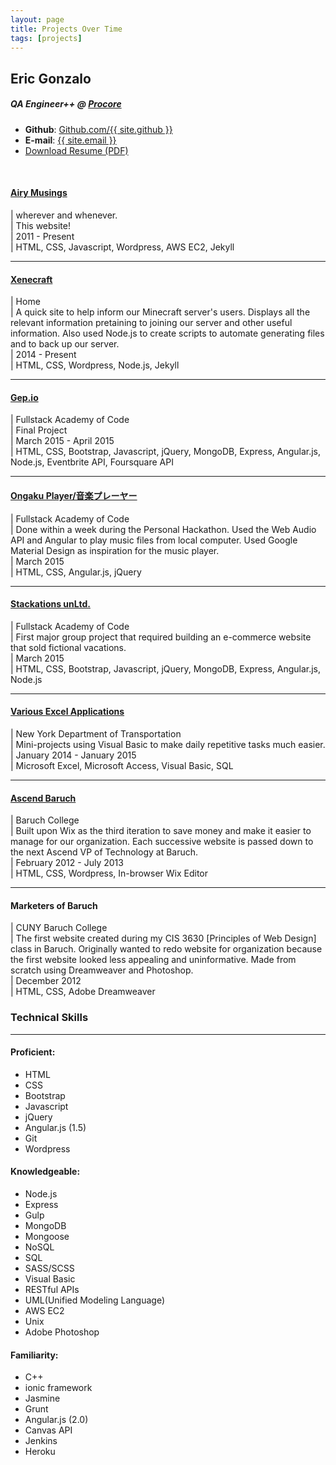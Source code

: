 ```yaml
---
layout: page
title: Projects Over Time
tags: [projects]
---
```

<article>
<link rel="stylesheet" href="//cdnjs.cloudflare.com/ajax/libs/twitter-bootstrap/4.0.0/css/bootstrap.min.css">
  <div class="r-heading row">
    <div class="col-md-6 col-sm-6">
      <h2>Eric Gonzalo</h2>
      <h5>QA Engineer++ @ <a target="_blank" href="https://procore.com">Procore</a></h5>
    </div>
    <div class="col-md-6 col-sm-6">
      <ul class="list-unstyled">
        <li><strong>Github</strong>: <a href="https://github.com/{{ site.github }}" target="_blank">Github.com/{{ site.github }}</a></li>
        <li><strong>E-mail</strong>: <a href="mailto:{{ site.email }}">{{ site.email }}</a></li>
        <li><a href="{{ site.BASE_PATH }}/{{ site.resume }}" class="btn btn-xs" target="_blank">Download Resume (PDF)</a></li>
      </ul>
    </div>
  </div>
  <br>
  <!--Divide Projects section-->
  <div class="row" style="text-align: left;">
    <div class="col-md-12">
      <h4 class="project-color"><a href="/">Airy Musings</a></h4>
      <i class="fa fa-map-marker" aria-hidden="true"></i> | wherever and whenever. <br>
      <i class="fa fa-pencil" aria-hidden="true"></i> | This website! <br>
      <i class="fa fa-calendar" aria-hidden="true"></i> | 2011 - Present<br>
      <i class="fa fa-file-code-o" aria-hidden="true"></i> | HTML, CSS, Javascript, Wordpress, AWS EC2, Jekyll
    </div>
    <hr class="hr-line">
    <div class="col-md-12">
      <h4 class="project-color"><a href="https://xenecraft.com/">Xenecraft</a></h4> 
      <i class="fa fa-map-marker" aria-hidden="true"></i> | Home <br>
      <i class="fa fa-pencil" aria-hidden="true"></i> | A quick site to help inform our Minecraft server's users. Displays all the relevant information pretaining to joining our server and other useful information. Also used Node.js to create scripts to automate generating files and to back up our server.<br>
      <i class="fa fa-calendar" aria-hidden="true"></i> | 2014 - Present<br>
      <i class="fa fa-file-code-o" aria-hidden="true"></i> | HTML, CSS, Wordpress, Node.js, Jekyll
    </div>
    <hr class="hr-line">
    <div class="col-md-12">
      <h4 class="project-color"><a href="http://www.gep.io/">Gep.io</a></h4> 
      <i class="fa fa-map-marker" aria-hidden="true"></i> | Fullstack Academy of Code <br>
      <i class="fa fa-pencil" aria-hidden="true"></i> | Final Project <br>
      <i class="fa fa-calendar" aria-hidden="true"></i> | March 2015 - April 2015<br>
      <i class="fa fa-file-code-o" aria-hidden="true"></i> | HTML, CSS, Bootstrap, Javascript, jQuery, MongoDB, Express, Angular.js, Node.js, Eventbrite API, Foursquare API
    </div>
    <hr class="hr-line">
    <div class="col-md-12">
      <h4 class="project-color"><a href="https://github.com/ersgonzalo/ongaku-player">Ongaku Player/音楽プレーヤー</a></h4> 
      <i class="fa fa-map-marker" aria-hidden="true"></i> | Fullstack Academy of Code <br>
      <i class="fa fa-pencil" aria-hidden="true"></i> | Done within a week during the Personal Hackathon. Used the Web Audio API and Angular to play music files from local computer. Used Google Material Design as inspiration for the music player. <br>
      <i class="fa fa-calendar" aria-hidden="true"></i> | March 2015<br>
      <i class="fa fa-file-code-o" aria-hidden="true"></i> | HTML, CSS, Angular.js, jQuery
    </div>
    <hr class="hr-line">
    <div class="col-md-12">
      <h4 class="project-color"><a href="https://github.com/Rmoore424/stack_store">Stackations unLtd.</a></h4> 
      <i class="fa fa-map-marker" aria-hidden="true"></i> | Fullstack Academy of Code <br>
      <i class="glyphicon glyphicon-pencil"></i> | First major group project that required building an e-commerce website that sold fictional vacations. <br>
      <i class="fa fa-calendar" aria-hidden="true"></i> | March 2015<br>
      <i class="fa fa-file-code-o" aria-hidden="true"></i> | HTML, CSS, Bootstrap, Javascript, jQuery, MongoDB, Express, Angular.js, Node.js
    </div>
    <hr class="hr-line">
    <div class="col-md-12">
      <h4 class="project-color"><a href="https://github.com/ersgonzalo/dotvba">Various Excel Applications</a></h4> 
      <i class="fa fa-map-marker" aria-hidden="true"></i> | New York Department of Transportation <br>
      <i class="fa fa-pencil" aria-hidden="true"></i> | Mini-projects using Visual Basic to make daily repetitive tasks much easier. <br>
      <i class="fa fa-calendar" aria-hidden="true"></i> | January 2014 - January 2015<br>
      <i class="fa fa-file-code-o" aria-hidden="true"></i> | Microsoft Excel, Microsoft Access, Visual Basic, SQL
    </div>
    <hr class="hr-line">
    <div class="col-md-12">
      <h4 class="project-color"><a href="http://www.ascendbaruch.org/">Ascend Baruch</a></h4> 
      <i class="fa fa-map-marker" aria-hidden="true"></i> | Baruch College <br>
      <i class="fa fa-pencil" aria-hidden="true"></i> | Built upon Wix as the third iteration to save money and make it easier to manage for our organization. Each successive website is passed down to the next Ascend VP of Technology at Baruch. <br>
      <i class="fa fa-calendar" aria-hidden="true"></i> | February 2012 - July 2013<br>
      <i class="fa fa-file-code-o" aria-hidden="true"></i> | HTML, CSS, Wordpress, In-browser Wix Editor
    </div>
    <hr class="hr-line">
    <div class="col-md-12">
      <h4 class="project-color">Marketers of Baruch</h4> 
      <i class="fa fa-map-marker" aria-hidden="true"></i> | CUNY Baruch College <br> 
      <i class="fa fa-pencil" aria-hidden="true"></i> | The first website created during my CIS 3630 [Principles of Web Design] class in Baruch. Originally wanted to redo website for organization because the first website looked less appealing and uninformative. Made from scratch using Dreamweaver and Photoshop.<br>
      <i class="fa fa-calendar" aria-hidden="true"></i> | December 2012<br>
      <i class="fa fa-file-code-o" aria-hidden="true"></i> | HTML, CSS, Adobe Dreamweaver
    </div>
  </div>

  <!--Divide Skills section-->
  <div class="row col-md-12 col-sm-12">
    <h3 class="break-margin">Technical Skills</h3>
    <hr>
  </div>
  <div class="row">
    <div class="col-sm-4">
      <h4>Proficient:</h4>
      <ul>
        <li>HTML</li>
        <li>CSS</li>
        <li>Bootstrap</li>
        <li>Javascript</li>
        <li>jQuery</li>
        <li>Angular.js (1.5) </li>
        <li>Git</li>
        <li>Wordpress</li>
      </ul>
    </div>
    <div class="col-sm-4">
      <h4>Knowledgeable:</h4>
      <ul>
        <li>Node.js</li>
        <li>Express</li>
        <li>Gulp</li>
        <li>MongoDB</li>
        <li>Mongoose</li>
        <li>NoSQL</li>
        <li>SQL</li>
        <li>SASS/SCSS</li>
        <li>Visual Basic</li>
        <li>RESTful APIs</li>
        <li>UML(Unified Modeling Language)</li>
        <li>AWS EC2</li>
        <li>Unix</li>
        <li>Adobe Photoshop</li>
      </ul>
    </div>
    <div class="col-sm-4">
      <h4>Familiarity:</h4>
      <ul>
        <li>C++</li>
        <li>ionic framework</li>
        <li>Jasmine</li>
        <li>Grunt</li>
        <li>Angular.js (2.0)</li>
        <li>Canvas API</li>
        <li>Jenkins</li>
        <li>Heroku</li>
      </ul>
    </div>
  </div>
  <div class="clearfix"></div>
</article>
